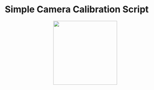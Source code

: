 # Simple Camera Calibration Script

<div align="center">
  <img height=200 src = "https://github.com/Mondkurry/lara-llmav2/assets/30964417/556abfc9-f7f7-4c94-a953-ede4825e8d8e">
</div>
